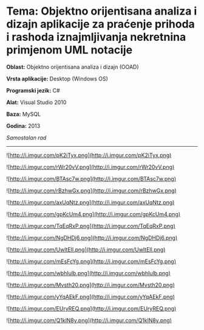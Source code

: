 # **Tema:** Objektno orijentisana analiza i dizajn aplikacije za praćenje prihoda i rashoda iznajmljivanja nekretnina primjenom UML notacije

**Oblast:** Objektno orijentisana analiza i dizajn (OOAD)

**Vrsta aplikacije:** Desktop (Windows OS)

**Programski jezik:** C#

**Alat:** Visual Studio 2010

**Baza:** MySQL

**Godina:** 2013

*Samostalan rad*

---


![http://i.imgur.com/pK2iTyx.png](http://i.imgur.com/pK2iTyx.png)

![http://i.imgur.com/rWr20vV.png](http://i.imgur.com/rWr20vV.png)

![http://i.imgur.com/BTAsc7w.png](http://i.imgur.com/BTAsc7w.png)

![http://i.imgur.com/rBzhwGx.png](http://i.imgur.com/rBzhwGx.png)

![http://i.imgur.com/axUqNtz.png](http://i.imgur.com/axUqNtz.png)

![http://i.imgur.com/gpKcUm4.png](http://i.imgur.com/gpKcUm4.png)

![http://i.imgur.com/TqEqRxP.png](http://i.imgur.com/TqEqRxP.png)

![http://i.imgur.com/NgDHDj6.png](http://i.imgur.com/NgDHDj6.png)

![http://i.imgur.com/UwltEIl.png](http://i.imgur.com/UwltEIl.png)

![http://i.imgur.com/mEsFcYg.png](http://i.imgur.com/mEsFcYg.png)

![http://i.imgur.com/wbhIulb.png](http://i.imgur.com/wbhIulb.png)

![http://i.imgur.com/Mvsth20.png](http://i.imgur.com/Mvsth20.png)

![http://i.imgur.com/yYqAEkF.png](http://i.imgur.com/yYqAEkF.png)

![http://i.imgur.com/EUryREQ.png](http://i.imgur.com/EUryREQ.png)

![http://i.imgur.com/Q1klN8y.png](http://i.imgur.com/Q1klN8y.png)
